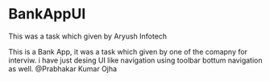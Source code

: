 # BankAppUI
This was a task which given by Aryush Infotech
 
 
 This is a Bank App, it was a task which given by one of the comapny for interviw.
 i have just desing UI like navigation using toolbar bottum navigation as well.
 @Prabhakar Kumar Ojha
 
